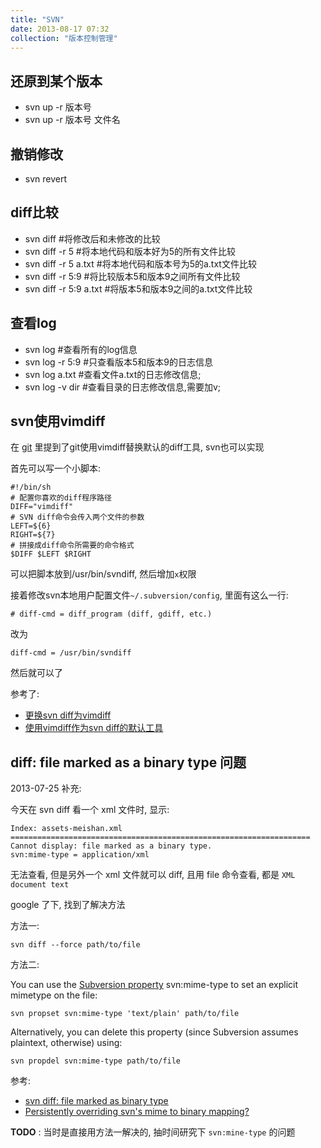 ```yaml
---
title: "SVN"
date: 2013-08-17 07:32
collection: "版本控制管理"
---
```



## 还原到某个版本 ##

* svn up -r 版本号
* svn up -r 版本号 文件名

## 撤销修改 ##

* svn revert

## diff比较 ##

* svn diff					#将修改后和未修改的比较
* svn diff -r 5				#将本地代码和版本好为5的所有文件比较
* svn diff -r 5 a.txt		#将本地代码和版本号为5的a.txt文件比较
* svn diff -r 5:9			#将比较版本5和版本9之间所有文件比较
* svn diff -r 5:9 a.txt		#将版本5和版本9之间的a.txt文件比较

## 查看log ##

* svn log			#查看所有的log信息
* svn log -r 5:9	#只查看版本5和版本9的日志信息
* svn log a.txt		#查看文件a.txt的日志修改信息;
* svn log -v dir	#查看目录的日志修改信息,需要加v;

## svn使用vimdiff ##

在 [git](git.html) 里提到了git使用vimdiff替换默认的diff工具, svn也可以实现

首先可以写一个小脚本:

	#!/bin/sh
	# 配置你喜欢的diff程序路径
	DIFF="vimdiff"
	# SVN diff命令会传入两个文件的参数 
	LEFT=${6}
	RIGHT=${7}
	# 拼接成diff命令所需要的命令格式
	$DIFF $LEFT $RIGHT

可以把脚本放到/usr/bin/svndiff, 然后增加`x`权限

接着修改svn本地用户配置文件`~/.subversion/config`, 里面有这么一行:

	# diff-cmd = diff_program (diff, gdiff, etc.)

改为

	diff-cmd = /usr/bin/svndiff

然后就可以了

参考了:

* [更换svn diff为vimdiff](http://www.ccvita.com/445.html)
* [使用vimdiff作为svn diff的默认工具](http://www.blogjava.net/stone2083/archive/2011/05/24/350917.html)

## diff: file marked as a binary type 问题  ##

2013-07-25 补充:

今天在 svn diff 看一个 xml 文件时, 显示:

	Index: assets-meishan.xml
	===================================================================
	Cannot display: file marked as a binary type.
	svn:mime-type = application/xml

无法查看, 但是另外一个 xml 文件就可以 diff, 且用 file 命令查看, 都是 `XML document text`

google 了下, 找到了解决方法

方法一:

	svn diff --force path/to/file

方法二:

You can use the [Subversion property](http://svnbook.red-bean.com/en/1.5/svn.ref.properties.html) svn:mime-type to set an explicit mimetype on the file:

	svn propset svn:mime-type 'text/plain' path/to/file

Alternatively, you can delete this property (since Subversion assumes plaintext, otherwise) using:

	svn propdel svn:mime-type path/to/file

参考:

* [svn diff: file marked as binary type](http://stackoverflow.com/questions/2634043/svn-diff-file-marked-as-binary-type)
* [Persistently overriding svn's mime to binary mapping?](http://stackoverflow.com/questions/3580092/persistently-overriding-svns-mime-to-binary-mapping)

**TODO** : 当时是直接用方法一解决的, 抽时间研究下 `svn:mine-type` 的问题
